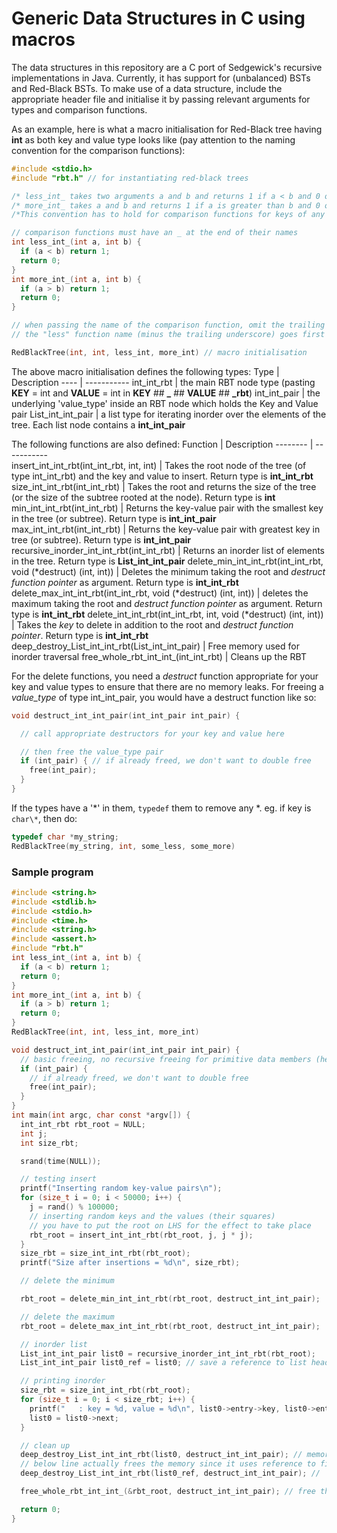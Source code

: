 # Generic Data Structures in C using macros
The data structures in this repository are a C port of Sedgewick's recursive implementations in Java.
Currently, it has support for (unbalanced) BSTs and Red-Black BSTs. To make use of a data structure, include the appropriate header file and initialise it by passing relevant arguments for types and comparison functions.

As an example, here is what a macro initialisation for Red-Black tree having **int** as both key and value type looks like (pay attention to the naming convention for the comparison functions):

```C
#include <stdio.h>
#include "rbt.h" // for instantiating red-black trees

/* less_int_ takes two arguments a and b and returns 1 if a < b and 0 otherwise */
/* more_int_ takes a and b and returns 1 if a is greater than b and 0 otherwise. */
/*This convention has to hold for comparison functions for keys of any type, primitive or not */

// comparison functions must have an _ at the end of their names
int less_int_(int a, int b) {
  if (a < b) return 1;
  return 0;
}
int more_int_(int a, int b) {
  if (a > b) return 1;
  return 0;
}

// when passing the name of the comparison function, omit the trailing underscore.
// the "less" function name (minus the trailing underscore) goes first

RedBlackTree(int, int, less_int, more_int) // macro initialisation
```
The above macro initialisation defines the following types:
 Type | Description
 ---- | -----------
 int_int_rbt | the main RBT node type (pasting **KEY** = int and **VALUE** = int in **KEY** ## **_** ## **VALUE** ## **_rbt**)
 int_int_pair | the underlying 'value_type' inside an RBT node which holds the Key and Value pair
 List_int_int_pair |  a list type for iterating inorder over the elements of the tree. Each list node contains a **int_int_pair**

  The following functions are also defined:
  Function | Description
  -------- | -----------  
  insert_int_int_rbt(int_int_rbt, int, int) | Takes the root node of the tree (of type int_int_rbt) and the key and value to insert. Return type is **int_int_rbt**
  size_int_int_rbt(int_int_rbt) | Takes the root and returns the size of the tree (or the size of the subtree rooted at the node). Return type is **int**
  min_int_int_rbt(int_int_rbt) | Returns the key-value pair with the smallest key in the tree (or subtree). Return type is **int_int_pair**
  max_int_int_rbt(int_int_rbt) | Returns the key-value pair with greatest key in tree (or subtree). Return type is **int_int_pair**
  recursive_inorder_int_int_rbt(int_int_rbt) | Returns an inorder list of elements in the tree. Return type is **List_int_int_pair**
  delete_min_int_int_rbt(int_int_rbt, void (\*destruct) (int, int)) | Deletes the minimum taking the root and *destruct function pointer* as argument. Return type is **int_int_rbt**
  delete_max_int_int_rbt(int_int_rbt, void (\*destruct) (int, int)) | deletes the maximum taking the root and *destruct function pointer* as argument. Return type is **int_int_rbt**
  delete_int_int_rbt(int_int_rbt, int, void (*destruct) (int, int)) | Takes the *key* to delete in addition to the root and *destruct function pointer*. Return type is **int_int_rbt**
  deep_destroy_List_int_int_rbt(List_int_int_pair) | Free memory used for inorder traversal
  free_whole_rbt_int_int_(int_int_rbt) | Cleans up the RBT

For the delete functions, you need a *destruct* function appropriate for your key and value types to ensure that there are no memory leaks. For freeing a *value_type* of type int_int_pair, you would have a destruct function like so:

```C
void destruct_int_int_pair(int_int_pair int_pair) {

  // call appropriate destructors for your key and value here

  // then free the value_type pair   
  if (int_pair) { // if already freed, we don't want to double free
    free(int_pair);
  }
}
```
If the types have a '*' in them, `typedef` them to remove any *. eg. if key is `char\*`, then do:
```C
typedef char *my_string;
RedBlackTree(my_string, int, some_less, some_more)
```
### Sample program

```C
#include <string.h>
#include <stdlib.h>
#include <stdio.h>
#include <time.h>
#include <string.h>
#include <assert.h>
#include "rbt.h"
int less_int_(int a, int b) {
  if (a < b) return 1;
  return 0;
}
int more_int_(int a, int b) {
  if (a > b) return 1;
  return 0;
}
RedBlackTree(int, int, less_int, more_int)

void destruct_int_int_pair(int_int_pair int_pair) {
  // basic freeing, no recursive freeing for primitive data members (here ints)
  if (int_pair) {
    // if already freed, we don't want to double free
    free(int_pair);
  }
}
int main(int argc, char const *argv[]) {
  int_int_rbt rbt_root = NULL;
  int j;
  int size_rbt;

  srand(time(NULL));

  // testing insert
  printf("Inserting random key-value pairs\n");
  for (size_t i = 0; i < 50000; i++) {
    j = rand() % 100000;
    // inserting random keys and the values (their squares)
    // you have to put the root on LHS for the effect to take place
    rbt_root = insert_int_int_rbt(rbt_root, j, j * j);
  }
  size_rbt = size_int_int_rbt(rbt_root);
  printf("Size after insertions = %d\n", size_rbt);

  // delete the minimum

  rbt_root = delete_min_int_int_rbt(rbt_root, destruct_int_int_pair);

  // delete the maximum
  rbt_root = delete_max_int_int_rbt(rbt_root, destruct_int_int_pair);

  // inorder list
  List_int_int_pair list0 = recursive_inorder_int_int_rbt(rbt_root);
  List_int_int_pair list0_ref = list0; // save a reference to list head in order to free it later

  // printing inorder
  size_rbt = size_int_int_rbt(rbt_root);
  for (size_t i = 0; i < size_rbt; i++) {
    printf("   : key = %d, value = %d\n", list0->entry->key, list0->entry->value);
    list0 = list0->next;
  }

  // clean up
  deep_destroy_List_int_int_rbt(list0, destruct_int_int_pair); // memory leak: list0 points to end of list because of list->next,
  // below line actually frees the memory since it uses reference to first node in list
  deep_destroy_List_int_int_rbt(list0_ref, destruct_int_int_pair); //  cleans up the list as well as the underlying pair struct

  free_whole_rbt_int_int_(&rbt_root, destruct_int_int_pair); // free the whole RBT

  return 0;
}
```

